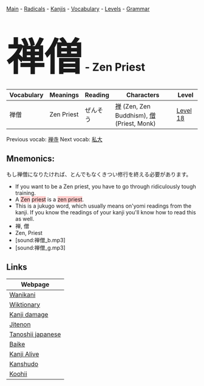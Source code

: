 <style> bigfont {font-size: 100px}</style>
[Main](../README.md) -
[Radicals](../radicals.md) -
[Kanjis](../kanjis.md) -
[Vocabulary](../vocabulary.md) -
[Levels](../levels.md) -
[Grammar](../grammar.md)
# <bigfont> 禅僧</bigfont> - Zen Priest 

| Vocabulary | Meanings | Reading | Characters | Level |
| --- | --- | --- | --- | --- |
| 禅僧 | Zen Priest | ぜんそう |  [禅](../kanjis/禅.md) (Zen, Zen Buddhism), [僧](../kanjis/僧.md) (Priest, Monk) | [Level 18](../levels/wk_level18.md) |

Previous vocab: [禅寺](禅寺.md) Next vocab: [私大](私大.md) 

## Mnemonics:
もし禅僧になりたければ、とんでもなくきつい修行を終える必要があります。
* If you want to be a Zen priest, you have to go through ridiculously tough training.
* A <span style="background-color:#ffcccb"> Zen</span> <span style="background-color:#ffcccb"> priest</span> is a <span style="background-color:#ffcccb"> zen priest</span>.
* This is a jukugo word, which usually means on'yomi readings from the kanji. If you know the readings of your kanji you'll know how to read this as well.
* 禅, 僧
* Zen, Priest
* [sound:禅僧_b.mp3]
* [sound:禅僧_g.mp3]


## Links 

| Webpage |
| --- |
| [Wanikani          ](https://www.wanikani.com/kanji/禅僧) |
| [Wiktionary        ](https://en.wiktionary.org/wiki/禅僧) |
| [Kanji damage      ](http://www.kanjidamage.com/kanji/search?utf8=✓&q=禅僧) |
| [Jitenon           ](https://jitenon.com/kanji/禅僧) |
| [Tanoshii japanese ](https://www.tanoshiijapanese.com/dictionary/kanji.cfm?k=禅僧) |
| [Baike             ](https://baike.baidu.com/item/禅僧) |
| [Kanji Alive       ](https://app.kanjialive.com/禅僧) |
| [Kanshudo          ](https://www.kanshudo.com/searchmn?q=禅僧) |
| [Koohii            ](https://kanji.koohii.com/study/kanji/禅僧) |
